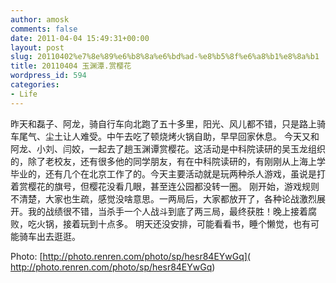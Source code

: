 ```yaml
---
author: amosk
comments: false
date: 2011-04-04 15:49:31+00:00
layout: post
slug: 20110402%e7%8e%89%e6%b8%8a%e6%bd%ad-%e8%b5%8f%e6%a8%b1%e8%8a%b1
title: 20110404 玉渊潭.赏樱花
wordpress_id: 594
categories:
- Life
---
```


昨天和磊子、阿龙，骑自行车向北跑了五十多里，阳光、风儿都不错，只是路上骑车尾气、尘土让人难受。中午去吃了顿烧烤火锅自助，早早回家休息。
今天又和阿龙、小刘、闫姣，一起去了趟玉渊谭赏樱花。这活动是中科院读研的吴玉龙组织的，除了老校友，还有很多他的同学朋友，有在中科院读研的，有刚刚从上海上学毕业的，还有几个在北京工作了的。今天主要活动就是玩两种杀人游戏，虽说是打着赏樱花的旗号，但樱花没看几眼，甚至连公园都没转一圈。
刚开始，游戏规则不清楚，大家也生疏，感觉没啥意思。一两局后，大家都放开了，各种论战激烈展开。我的战绩很不错，当杀手一个人战斗到底了两三局，最终获胜！晚上接着腐败，吃火锅，接着玩到十点多。
明天还没安排，可能看看书，睡个懒觉，也有可能骑车出去逛逛。


Photo: [http://photo.renren.com/photo/sp/hesr84EYwGq]( http://photo.renren.com/photo/sp/hesr84EYwGq)

